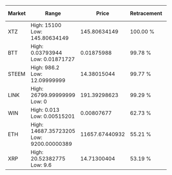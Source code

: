 | Market | Range | Price| Retracement | Doubles to 50% |
| --- | --- | --- | --- | --- |
| XTZ | High: 15100<br />Low: 145.80634149 | 145.80634149 | 100.00 % | 52.28 |
| BTT | High: 0.03793944<br />Low: 0.01871727 | 0.01875988 | 99.78 % | 1.51 |
| STEEM | High: 986.2<br />Low: 12.09999999 | 14.38015044 | 99.77 % | 34.71 |
| LINK | High: 26799.99999999<br />Low: 0 | 191.39298623 | 99.29 % | 70.01 |
| WIN | High: 0.013<br />Low: 0.00515201 | 0.00807677 | 62.73 % | 1.12 |
| ETH | High: 14687.35723205<br />Low: 9200.00000389 | 11657.67440932 | 55.21 % | 1.02 |
| XRP | High: 20.52382775<br />Low: 9.6 | 14.71300404 | 53.19 % | 1.02 |
